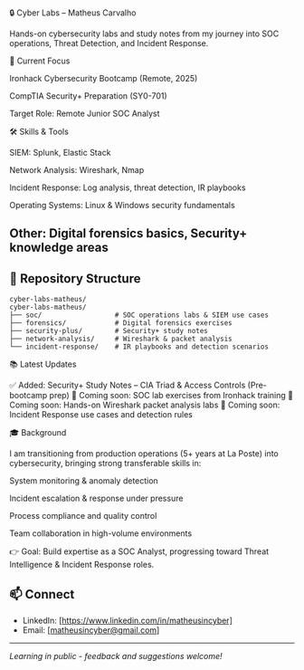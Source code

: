 🔒 Cyber Labs – Matheus Carvalho

Hands-on cybersecurity labs and study notes from my journey into SOC operations, Threat Detection, and Incident Response.

🎯 Current Focus

Ironhack Cybersecurity Bootcamp (Remote, 2025)

CompTIA Security+ Preparation (SY0-701)

Target Role: Remote Junior SOC Analyst

🛠️ Skills & Tools

SIEM: Splunk, Elastic Stack

Network Analysis: Wireshark, Nmap

Incident Response: Log analysis, threat detection, IR playbooks

Operating Systems: Linux & Windows security fundamentals

Other: Digital forensics basics, Security+ knowledge areas
- 
## 📁 Repository Structure
```
cyber-labs-matheus/
cyber-labs-matheus/
├── soc/                  # SOC operations labs & SIEM use cases
├── forensics/            # Digital forensics exercises
├── security-plus/        # Security+ study notes
├── network-analysis/     # Wireshark & packet analysis
└── incident-response/    # IR playbooks and detection scenarios

```

📚 Latest Updates

✅ Added: Security+ Study Notes – CIA Triad & Access Controls (Pre-bootcamp prep)
🔄 Coming soon: SOC lab exercises from Ironhack training
🔄 Coming soon: Hands-on Wireshark packet analysis labs
🔄 Coming soon: Incident Response use cases and detection rules

🎓 Background

I am transitioning from production operations (5+ years at La Poste) into cybersecurity, bringing strong transferable skills in:

System monitoring & anomaly detection

Incident escalation & response under pressure

Process compliance and quality control

Team collaboration in high-volume environments

👉 Goal: Build expertise as a SOC Analyst, progressing toward Threat Intelligence & Incident Response roles.

## 📫 Connect
- LinkedIn: [https://www.linkedin.com/in/matheusincyber]
- Email: [matheusincyber@gmail.com]

---
*Learning in public - feedback and suggestions welcome!*
